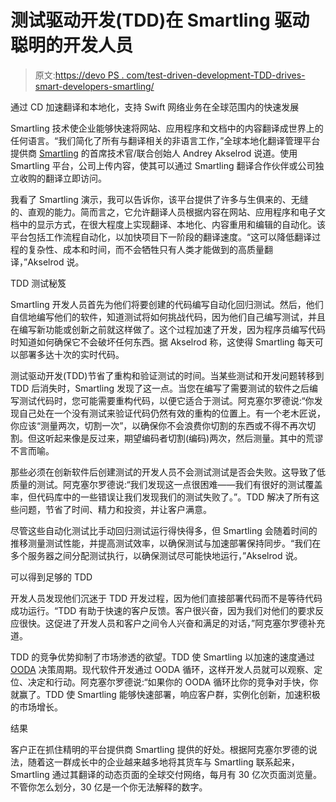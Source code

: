 # 测试驱动开发(TDD)在 Smartling 驱动聪明的开发人员

> 原文:[https://devo PS . com/test-driven-development-TDD-drives-smart-developers-smartling/](https://devops.com/test-driven-development-tdd-drives-smart-developers-smartling/)

通过 CD 加速翻译和本地化，支持 Swift 网络业务在全球范围内的快速发展

Smartling 技术使企业能够快速将网站、应用程序和文档中的内容翻译成世界上的任何语言。“我们简化了所有与翻译相关的非语言工作，”全球本地化翻译管理平台提供商 [Smartling](https://www.smartling.com/) 的首席技术官/联合创始人 Andrey Akselrod 说道。使用 Smartling 平台，公司上传内容，使其可以通过 Smartling 翻译合作伙伴或公司独立收购的翻译立即访问。

我看了 Smartling 演示，我可以告诉你，该平台提供了许多与生俱来的、无缝的、直观的能力。简而言之，它允许翻译人员根据内容在网站、应用程序和电子文档中的显示方式，在很大程度上实现翻译、本地化、内容重用和编辑的自动化。该平台包括工作流程自动化，以加快项目下一阶段的翻译速度。“这可以降低翻译过程的复杂性、成本和时间，而不会牺牲只有人类才能做到的高质量翻译，”Akselrod 说。

TDD 测试秘笈

Smartling 开发人员首先为他们将要创建的代码编写自动化回归测试。然后，他们自信地编写他们的软件，知道测试将如何挑战代码，因为他们自己编写测试，并且在编写新功能或创新之前就这样做了。这个过程加速了开发，因为程序员编写代码时知道如何确保它不会破坏任何东西。据 Akselrod 称，这使得 Smartling 每天可以部署多达十次的实时代码。

测试驱动开发(TDD)节省了重构和验证测试的时间。当某些测试和开发问题转移到 TDD 后消失时，Smartling 发现了这一点。当您在编写了需要测试的软件之后编写测试代码时，您可能需要重构代码，以便它适合于测试。阿克塞尔罗德说:“你发现自己处在一个没有测试来验证代码仍然有效的重构的位置上。有一个老木匠说，你应该“测量两次，切割一次”，以确保你不会浪费你切割的东西或不得不再次切割。但这听起来像是反过来，期望编码者切割(编码)两次，然后测量。其中的荒谬不言而喻。

那些必须在创新软件后创建测试的开发人员不会测试测试是否会失败。这导致了低质量的测试。阿克塞尔罗德说:“我们发现这一点很困难——我们有很好的测试覆盖率，但代码库中的一些错误让我们发现我们的测试失败了。”。TDD 解决了所有这些问题，节省了时间、精力和投资，并让客户满意。

尽管这些自动化测试比手动回归测试运行得快得多，但 Smartling 会随着时间的推移测量测试性能，并提高测试效率，以确保测试与加速部署保持同步。“我们在多个服务器之间分配测试执行，以确保测试尽可能快地运行，”Akselrod 说。

可以得到足够的 TDD

开发人员发现他们沉迷于 TDD 开发过程，因为他们直接部署代码而不是等待代码成功运行。“TDD 有助于快速的客户反馈。客户很兴奋，因为我们对他们的要求反应很快。这促进了开发人员和客户之间令人兴奋和满足的对话，”阿克塞尔罗德补充道。

TDD 的竞争优势抑制了市场渗透的欲望。TDD 使 Smartling 以加速的速度通过 [OODA](https://en.wikipedia.org/wiki/OODA_loop) 决策周期。现代软件开发通过 OODA 循环，这样开发人员就可以观察、定位、决定和行动。阿克塞尔罗德说:“如果你的 OODA 循环比你的竞争对手快，你就赢了。TDD 使 Smartling 能够快速部署，响应客户群，实例化创新，加速积极的市场增长。

结果

客户正在抓住精明的平台提供商 Smartling 提供的好处。根据阿克塞尔罗德的说法，随着这一群成长中的企业越来越多地将其货车与 Smartling 联系起来，Smartling 通过其翻译的动态页面的全球交付网络，每月有 30 亿次页面浏览量。不管你怎么划分，30 亿是一个你无法解释的数字。